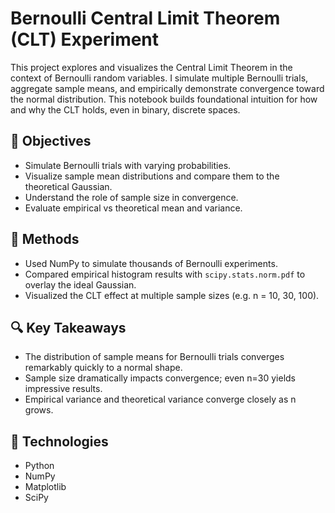 # Bernoulli Central Limit Theorem (CLT) Experiment

This project explores and visualizes the Central Limit Theorem in the context of Bernoulli random variables. I simulate multiple Bernoulli trials, aggregate sample means, and empirically demonstrate convergence toward the normal distribution. This notebook builds foundational intuition for how and why the CLT holds, even in binary, discrete spaces.

## 🧠 Objectives

- Simulate Bernoulli trials with varying probabilities.
- Visualize sample mean distributions and compare them to the theoretical Gaussian.
- Understand the role of sample size in convergence.
- Evaluate empirical vs theoretical mean and variance.

## 🧪 Methods

- Used NumPy to simulate thousands of Bernoulli experiments.
- Compared empirical histogram results with `scipy.stats.norm.pdf` to overlay the ideal Gaussian.
- Visualized the CLT effect at multiple sample sizes (e.g. n = 10, 30, 100).

## 🔍 Key Takeaways

- The distribution of sample means for Bernoulli trials converges remarkably quickly to a normal shape.
- Sample size dramatically impacts convergence; even n=30 yields impressive results.
- Empirical variance and theoretical variance converge closely as n grows.

## 🚀 Technologies

- Python
- NumPy
- Matplotlib
- SciPy
